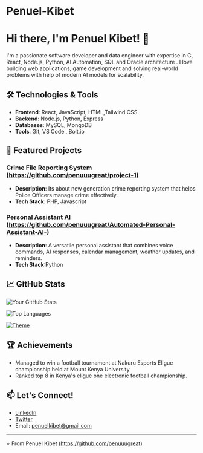 # Penuel-Kibet
# Hi there, I'm Penuel Kibet! 👋

I'm a passionate software developer and data engineer with expertise in C, React, Node.js, Python, AI Automation, SQL and Oracle architecture . I love building  web applications, game development and solving real-world problems with help of modern AI models for scalability.

## 🛠️ Technologies & Tools

- **Frontend**: React, JavaScript, HTML,Tailwind CSS
- **Backend**: Node.js, Python, Express
- **Databases**: MySQL, MongoDB
- **Tools**: Git, VS Code , Bolt.io

## 🌟 Featured Projects

### Crime File Reporting System (https://github.com/penuuugreat/project-1)
- **Description**: Its about new generation crime reporting system that helps Police Officers manage crime effectively.
- **Tech Stack**: PHP, Javascript
  
 ### Personal Assistant AI (https://github.com/penuuugreat/Automated-Personal-Assistant-AI-)
 - **Description**: A versatile personal assistant that combines voice commands, AI responses, calendar management, weather updates, and reminders.
 - **Tech Stack**:Python

## 📈 GitHub Stats

![Your GitHub Stats](https://github-readme-stats.vercel.app/api?username=penuuugreat&show_icons=true&theme=dark)

![Top Languages](https://github-readme-stats.vercel.app/api/top-langs/?username=penuuugreat&layout=compact&theme=dark)

[![Theme](https://img.shields.io/badge/Theme-Light%20/%20Dark-blue)](https://github.com/penuuugreat)

## 🏆 Achievements

- Managed to win a football tournament at Nakuru Esports Eligue championship held at Mount Kenya University
- Ranked top 8 in Kenya's eligue one  electronic football championship.

## 📫 Let's Connect!

- [LinkedIn](https://www.linkedin.com)
- [Twitter](https://twitter.com)
- Email: penuelkibet@gmail.com

---

⭐️ From Penuel Kibet (https://github.com/penuuugreat)
